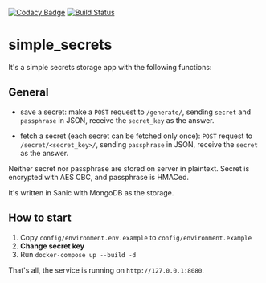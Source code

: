 [![Codacy Badge](https://api.codacy.com/project/badge/Grade/bc442fa9d191495694f1be126ca68dbd)](https://app.codacy.com/manual/nikrom2012/simple_secrets?utm_source=github.com&utm_medium=referral&utm_content=pomo-mondreganto/simple_secrets&utm_campaign=Badge_Grade_Dashboard)
[![Build Status](https://travis-ci.com/pomo-mondreganto/simple_secrets.svg?branch=master)](https://travis-ci.com/pomo-mondreganto/simple_secrets)

# simple_secrets

It's a simple secrets storage app with the following functions:

## General

-   save a secret: make a `POST` request to `/generate/`, sending 
`secret` and `passphrase` in JSON, receive the `secret_key` as the answer.

-   fetch a secret (each secret can be fetched only once): `POST` request to `/secret/<secret_key>/`,
sending `passphrase` in JSON, receive the `secret` as the answer.

Neither secret nor passphrase are stored on server in plaintext. Secret is encrypted with AES CBC, and 
passphrase is HMACed.  

It's written in Sanic with MongoDB as the storage.

## How to start

1.  Copy `config/environment.env.example` to `config/environment.example`
2.  **Change secret key** 
3.  Run `docker-compose up --build -d`

That's all, the service is running on `http://127.0.0.1:8080`.